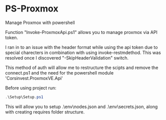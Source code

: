 # PS-Proxmox
Manage Proxmox with powershell

Function "Invoke-ProxmoxApi.ps1" allows you to manage proxmox via API token.

I ran in to an issue with the header format while using the api token due to special charecters in combination with using invoke-restmdethod. This was resolved once I discovered "-SkipHeaderValidation" switch.

This method of auth will allow me to restructure the scipts and remove the connect.ps1 and the need for the powershell module 'Corsinvest.ProxmoxVE.Api'


Before using project run:

```powershell
.\Setup\Setup.ps1
```

This will allow you to setup .\env\nodes.json and .\env\secrets.json, along with creating requires folder structure.